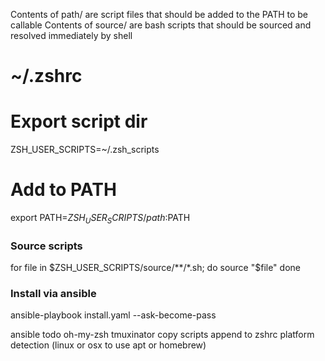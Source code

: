 Contents of path/ are script files that should be added to the PATH to be callable
Contents of source/ are bash scripts that should be sourced and resolved immediately by shell

# ~/.zshrc

# Export script dir
ZSH_USER_SCRIPTS=~/.zsh_scripts

# Add to PATH
export PATH=$ZSH_USER_SCRIPTS/path:$PATH


### Source scripts
for file in $ZSH_USER_SCRIPTS/source/**/*.sh; do
  source "$file"
done

### Install via ansible
ansible-playbook install.yaml --ask-become-pass



ansible todo
 oh-my-zsh
 tmuxinator
 copy scripts
 append to zshrc
 platform detection (linux or osx to use apt or homebrew)
